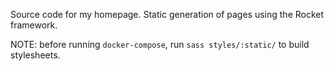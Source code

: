 Source code for my homepage. Static generation of pages using the Rocket framework.

NOTE: before running `docker-compose`, run `sass styles/:static/` to build stylesheets.
